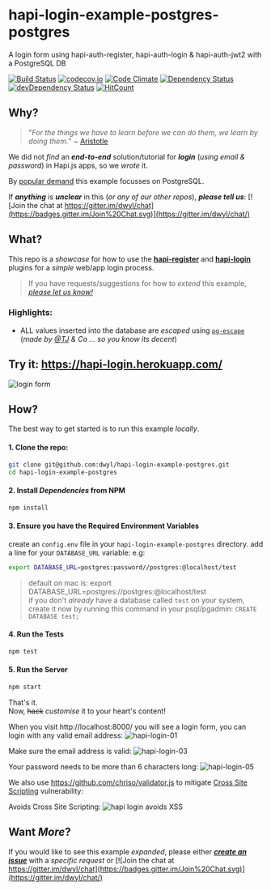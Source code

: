 # hapi-login-example-postgres-postgres
A login form using hapi-auth-register, hapi-auth-login &amp; hapi-auth-jwt2 with a PostgreSQL DB

[![Build Status](https://travis-ci.org/dwyl/hapi-login-example-postgres-postgres.svg?branch=master)](https://travis-ci.org/dwyl/hapi-login-example-postgres-postgres)
[![codecov.io](http://codecov.io/github/dwyl/hapi-login-example-postgres/coverage.svg?branch=master)](http://codecov.io/github/dwyl/hapi-login-example-postgres?branch=master)
[![Code Climate](https://codeclimate.com/github/dwyl/hapi-login-example-postgres/badges/gpa.svg)](https://codeclimate.com/github/dwyl/hapi-login-example-postgres)
[![Dependency Status](https://david-dm.org/dwyl/hapi-login-example-postgres.svg)](https://david-dm.org/dwyl/hapi-login-example-postgres)
[![devDependency Status](https://david-dm.org/dwyl/hapi-login-example-postgres/dev-status.svg)](https://david-dm.org/dwyl/hapi-login-example-postgres#info=devDependencies)
[![HitCount](https://hitt.herokuapp.com/dwyl/hapi-login-example-postgres.svg)](https://github.com/dwyl/hapi-login-example-postgres)

## Why?

> "*For the things we have to learn before we can do them, we learn by doing them.*" ~ [Aristotle](https://www.goodreads.com/quotes/tag/learning-by-doing)

We did not *find* an ***end-to-end*** solution/tutorial
for ***login*** (*using email & password*) in Hapi.js apps,
so we *wrote* it.

By [popular demand](https://github.com/dwyl/hapi-register/issues/7#issuecomment-191713445)
this example focusses on PostgreSQL.

If ***anything*** is ***unclear*** in this (*or any of our other repos*),
***please tell us***:
[![Join the chat at https://gitter.im/dwyl/chat](https://badges.gitter.im/Join%20Chat.svg)](https://gitter.im/dwyl/chat/)  



## What?

This repo is a *showcase* for how to use the
[**hapi-register**](https://github.com/dwyl/hapi-register) and
[**hapi-login**](https://github.com/dwyl/hapi-login) plugins
for a *simple* web/app login process.

> If you have requests/suggestions for how to *extend* this example,
[*please let us know!*](https://github.com/dwyl/hapi-login-example-postgres)

### Highlights:

+ ALL values inserted into the database are *escaped* using
[`pg-escape`](https://github.com/segmentio/pg-escape)
(*made by [@TJ](https://github.com/tj) & Co ... so you know its decent*)

## Try it: https://hapi-login.herokuapp.com/

![login form](https://cloud.githubusercontent.com/assets/194400/10523082/6e7fab3c-7370-11e5-91e2-639fc725b3e6.png)

## How?

The best way to get started is to run this example *locally*.

#### 1. Clone the repo:

```sh
git clone git@github.com:dwyl/hapi-login-example-postgres.git
cd hapi-login-example-postgres
```
#### 2. Install *Dependencies* from NPM

```sh
npm install
```

#### 3. Ensure you have the Required Environment Variables

create an `config.env` file in your `hapi-login-example-postgres` directory.
add a line for your `DATABASE_URL` variable:
e.g:
```sh
export DATABASE_URL=postgres:password//postgres:@localhost/test
```
> default on mac is: export DATABASE_URL=postgres://postgres:@localhost/test  
> if you don't *already* have a database called `test` on your system,  
> create it now by running this command in your psql/pgadmin: `CREATE DATABASE test;`

#### 4. Run the Tests

```sh
npm test
```

#### 5. Run the Server

```sh
npm start
```

That's it.  
Now, ~~hack~~ *customise* it to your heart's content!

When you visit http://localhost:8000/ you will see a login form, you can login with any valid email address:
![hapi-login-01](https://cloud.githubusercontent.com/assets/194400/10522464/312648ca-736d-11e5-9f9f-36e39755b186.png)

Make sure the email address is valid:
![hapi-login-03](https://cloud.githubusercontent.com/assets/194400/10522488/47a24568-736d-11e5-8f3b-47a08699b09a.png)

Your password needs to be more than 6 characters long:
![hapi-login-05](https://cloud.githubusercontent.com/assets/194400/10522520/78b44052-736d-11e5-919f-903270075795.png)

We also use https://github.com/chriso/validator.js
to mitigate [Cross Site Scripting](https://en.wikipedia.org/wiki/Cross-site_scripting)
vulnerability:

Avoids Cross Site Scripting:
![hapi login avoids XSS](https://cloud.githubusercontent.com/assets/194400/10522594/db57b45a-736d-11e5-969a-844d186db80b.png)


## Want *More*?

If you would like to see this example *expanded*,
please either [***create an issue***](https://github.com/dwyl/hapi-login-example-postgres/issues)
with a *specific request* or [![Join the chat at https://gitter.im/dwyl/chat](https://badges.gitter.im/Join%20Chat.svg)](https://gitter.im/dwyl/chat/)
